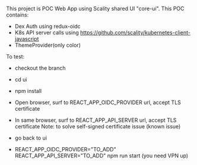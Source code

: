 This project is POC Web App using Scality shared UI "core-ui".
This POC contains:
- Dex Auth using redux-oidc
- K8s API server calls using https://github.com/scality/kubernetes-client-javascript
- ThemeProvider(only color)

To test:
- checkout the branch
- cd ui
- npm install

- Open browser, surf to REACT_APP_OIDC_PROVIDER url, accept TLS certificate
- In same browser, surf to REACT_APP_API_SERVER url, accept TLS certificate
Note: to solve self-signed certificate issue (known issue)

- go back to ui
- REACT_APP_OIDC_PROVIDER="TO_ADD" REACT_APP_API_SERVER="TO_ADD" npm run start (you need VPN up)


